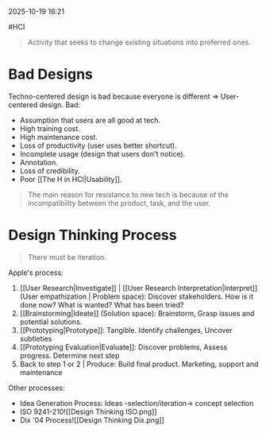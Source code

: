 2025-10-19 16:21

#HCI 

> Activity that seeks to change existing situations into preferred ones.

# Bad Designs
Techno-centered design is bad because everyone is different => User-centered design.
Bad:
- Assumption that users are all good at tech.
- High training cost.
- High maintenance cost.
- Loss of productivity (user uses better shortcut).
- Incomplete usage (design that users don't notice).
- Annotation.
- Loss of credibility.
- Poor [[The H in HCI|Usability]].

> The main reason for resistance to new tech is because of the incompatibility between the product, task, and the user.
# Design Thinking Process
> There must be iteration.

Apple's process:
1. [[User Research|Investigate]] | [[User Research Interpretation|Interpret]] (User empathization | Problem space): Discover stakeholders. How is it done now? What is wanted? What has been tried?
2. [[Brainstorming|Ideate]] (Solution space): Brainstorm, Grasp issues and potential solutions.
3. [[Prototyping|Prototype]]: Tangible. Identify challenges, Uncover subtleties
4. [[Prototyping Evaluation|Evaluate]]: Discover problems, Assess progress. Determine next step
5. Back to step 1 or 2 | Produce: Build final product. Marketing, support and maintenance

Other processes:
- Idea Generation Process: Ideas -selection/iteration-> concept selection
- ISO 9241-210![[Design Thinking ISO.png]]
- Dix '04 Process![[Design Thinking Dix.png]]